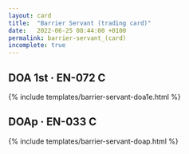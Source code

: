 ```yaml
---
layout: card
title:  "Barrier Servant (trading card)"
date:   2022-06-25 08:44:00 +0100
permalink: barrier-servant_(card)
incomplete: true
---
```


## DOA 1st &middot; EN-072 C

{% include templates/barrier-servant-doa1e.html %}


## DOAp &middot; EN-033 C

{% include templates/barrier-servant-doap.html %}
